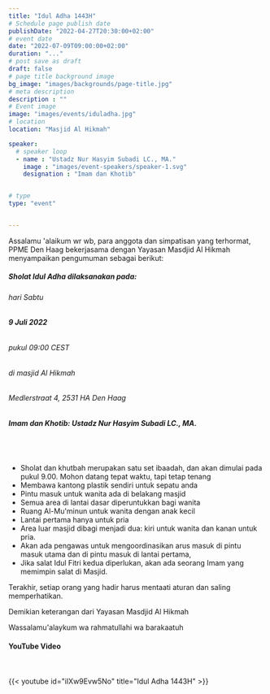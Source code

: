 ```yaml
---
title: "Idul Adha 1443H"
# Schedule page publish date
publishDate: "2022-04-27T20:30:00+02:00"
# event date
date: "2022-07-09T09:00:00+02:00"
duration: "..."
# post save as draft
draft: false
# page title background image
bg_image: "images/backgrounds/page-title.jpg"
# meta description
description : ""
# Event image
image: "images/events/iduladha.jpg"
# location
location: "Masjid Al Hikmah"

speaker:
  # speaker loop
  - name : "Ustadz Nur Hasyim Subadi LC., MA."
    image : "images/event-speakers/speaker-1.svg"
    designation : "Imam dan Khotib"


# type
type: "event"


---
```


Assalamu 'alaikum wr wb, para anggota dan simpatisan yang terhormat,<br/>
PPME Den Haag bekerjasama dengan Yayasan Masdjid Al Hikmah menyampaikan pengumuman sebagai berikut:


##### Sholat Idul Adha dilaksanakan pada: </br>
###### hari Sabtu </br>
###### <b>9 Juli 2022</b> </br>
###### pukul 09:00 CEST </br>
###### di masjid Al Hikmah </br>
###### Medlerstraat 4, 2531 HA Den Haag
##### Imam dan Khotib: Ustadz Nur Hasyim Subadi LC., MA.

<br/>
<br/>


* Sholat dan khutbah merupakan satu set ibaadah, dan akan dimulai pada pukul 9.00. Mohon datang tepat waktu, tapi tetap tenang
* Membawa kantong plastik sendiri untuk sepatu anda
* Pintu masuk untuk wanita ada di belakang masjid
* Semua area di lantai dasar diperuntukkan bagi wanita
* Ruang Al-Mu'minun untuk wanita dengan anak kecil
* Lantai pertama hanya untuk pria
* Area luar masjid dibagi menjadi dua: kiri untuk wanita dan kanan untuk pria.
* Akan ada pengawas untuk mengoordinasikan arus masuk di pintu masuk utama dan di pintu masuk di lantai pertama, 
* Jika salat Idul Fitri kedua diperlukan, akan ada seorang Imam yang memimpin salat di Masjid.

Terakhir, setiap orang yang hadir harus mentaati aturan dan saling memperhatikan.

Demikian keterangan dari Yayasan Masdjid Al Hikmah

Wassalamu'alaykum wa rahmatullahi wa barakaatuh





#### YouTube Video
<br/>
<br/>
{{< youtube id="iIXw9Evw5No" title="Idul Adha 1443H" >}}


